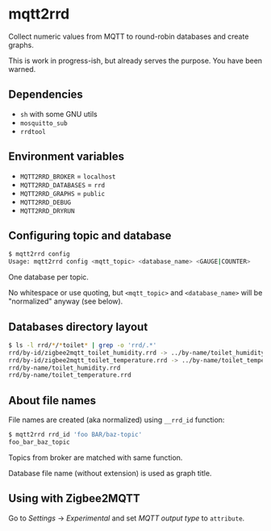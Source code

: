 # mqtt2rrd

Collect numeric values from MQTT to round-robin databases and create graphs.

This is work in progress-ish, but already serves the purpose. You have been warned.

## Dependencies

* `sh` with some GNU utils
* `mosquitto_sub`
* `rrdtool`

## Environment variables

* `MQTT2RRD_BROKER` =  `localhost`
* `MQTT2RRD_DATABASES` = `rrd`
* `MQTT2RRD_GRAPHS` = `public`
* `MQTT2RRD_DEBUG`
* `MQTT2RRD_DRYRUN`

## Configuring topic and database

```sh
$ mqtt2rrd config
Usage: mqtt2rrd config <mqtt_topic> <database_name> <GAUGE|COUNTER>
```

One database per topic.

No whitespace or use quoting, but `<mqtt_topic>` and `<database_name>` will be "normalized" anyway (see below).

## Databases directory layout

```sh
$ ls -l rrd/*/*toilet* | grep -o 'rrd/.*'
rrd/by-id/zigbee2mqtt_toilet_humidity.rrd -> ../by-name/toilet_humidity.rrd
rrd/by-id/zigbee2mqtt_toilet_temperature.rrd -> ../by-name/toilet_temperature.rrd
rrd/by-name/toilet_humidity.rrd
rrd/by-name/toilet_temperature.rrd
```

## About file names

File names are created (aka normalized) using `__rrd_id` function:

```sh
$ mqtt2rrd rrd_id 'foo BAR/baz-topic'
foo_bar_baz_topic
```

Topics from broker are matched with same function.

Database file name (without extension) is used as graph title.

## Using with Zigbee2MQTT

Go to *Settings* -> *Experimental* and set *MQTT output type* to `attribute`.
